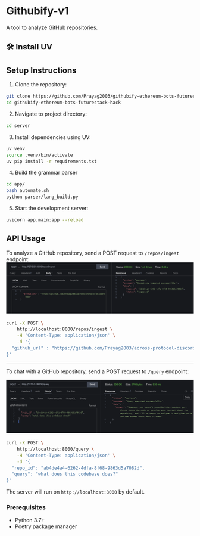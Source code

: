 # Githubify-v1

A tool to analyze GitHub repositories.

## 🛠 Install UV

## Setup Instructions

1. Clone the repository:

```bash
git clone https://github.com/Prayag2003/githubify-ethereum-bots-futurestack-hack
cd githubify-ethereum-bots-futurestack-hack
```

2. Navigate to project directory:

```bash
cd server
```

3. Install dependencies using UV:

```bash
uv venv
source .venv/bin/activate
uv pip install -r requirements.txt
```

4. Build the grammar parser

```bash
cd app/
bash automate.sh
python parser/lang_build.py
```

5. Start the development server:

```bash
uvicorn app.main:app --reload
```

## API Usage

To analyze a GitHub repository, send a POST request to `/repos/ingest` endpoint:
![Clone Repo](assets/clone.png)

```bash
curl -X POST \
    http://localhost:8000/repos/ingest \
    -H 'Content-Type: application/json' \
    -d '{
  "github_url" : "https://github.com/Prayag2003/across-protocol-discord-bot"
}'
```

---

To chat with a GitHub repository, send a POST request to `/query` endpoint:

![Query Repo](assets/query.png)

```bash
curl -X POST \
    http://localhost:8000/query \
    -H 'Content-Type: application/json' \
    -d '{
  "repo_id": "ab4de4a4-6262-4dfa-8f68-9863d5a7082d",
  "query": "what does this codebase does?"
}'
```

The server will run on `http://localhost:8000` by default.

### Prerequisites

- Python 3.7+
- Poetry package manager
